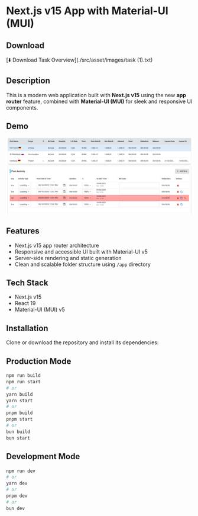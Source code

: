 # Next.js v15 App with Material-UI (MUI)
## Download

[⬇️ Download Task Overview](./src/asset/images/task (1).txt)
## Description

This is a modern web application built with **Next.js v15** using the new **app router** feature, combined with **Material-UI (MUI)** for sleek and responsive UI components.

## Demo

![App Demo](./src/asset/images/task-pic.png)

## Features

- Next.js v15 app router architecture
- Responsive and accessible UI built with Material-UI v5
- Server-side rendering and static generation
- Clean and scalable folder structure using `/app` directory

## Tech Stack

- Next.js v15
- React 19
- Material-UI (MUI) v5

## Installation

Clone or download the repository and install its dependencies:

## Production Mode

```bash
npm run build
npm run start
# or
yarn build
yarn start
# or
pnpm build
pnpm start
# or
bun build
bun start
```

## Development Mode

```bash
npm run dev
# or
yarn dev
# or
pnpm dev
# or
bun dev
```
